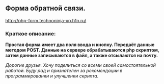## Форма обратной связи.<br>
http://php-form.technoninja-xp.h1n.ru/
### Краткое описание:
**Простая форма имеет два поля ввода и кнопку. Передаёт данные методом POST.
Данные на сервере обрабатываются php скриптом, затем данные записываются в файл, а также отсылаются на почту.**

*Дорогие друзья.*
*Хочу поделиться со всеми своей самостоятельной работой. Буду рад и признателен за рекомендации в программировании и улучшении скрипта.*
